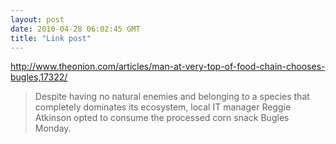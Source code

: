 ```yaml
---
layout: post
date: 2010-04-28 06:02:45 GMT
title: "Link post"
---
```

<http://www.theonion.com/articles/man-at-very-top-of-food-chain-chooses-bugles,17322/>

> Despite having no natural enemies and belonging to a species that completely dominates its ecosystem, local IT manager Reggie Atkinson opted to consume the processed corn snack Bugles Monday.